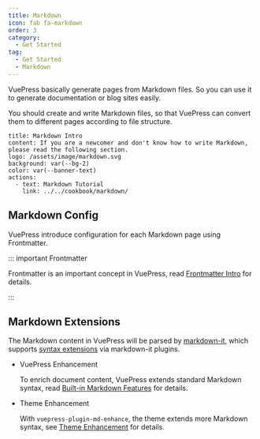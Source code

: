 ```yaml
---
title: Markdown
icon: fab fa-markdown
order: 3
category:
  - Get Started
tag:
  - Get Started
  - Markdown
---
```


VuePress basically generate pages from Markdown files. So you can use it to generate documentation or blog sites easily.

You should create and write Markdown files, so that VuePress can convert them to different pages according to file structure.

<!-- more -->

```component VPBanner
title: Markdown Intro
content: If you are a newcomer and don't know how to write Markdown, please read the following section.
logo: /assets/image/markdown.svg
background: var(--bg-2)
color: var(--banner-text)
actions:
  - text: Markdown Tutorial
    link: ../../cookbook/markdown/
```

## Markdown Config

VuePress introduce configuration for each Markdown page using Frontmatter.

::: important Frontmatter

Frontmatter is an important concept in VuePress, read [Frontmatter Intro](../../cookbook/vuepress/page.md#frontmatter) for details.

:::

## Markdown Extensions

The Markdown content in VuePress will be parsed by [markdown-it](https://github.com/markdown-it/markdown-it), which supports [syntax extensions](https://github.com/markdown-it/markdown-it#syntax-extensions) via markdown-it plugins.

- VuePress Enhancement

  To enrich document content, VuePress extends standard Markdown syntax, read [Built-in Markdown Features](../../cookbook/vuepress/markdown.md) for details.

- Theme Enhancement

  With <ProjectLink name="md-enhance">`vuepress-plugin-md-enhance`</ProjectLink>, the theme extends more Markdown syntax, see [Theme Enhancement](../markdown/README.md) for details.
